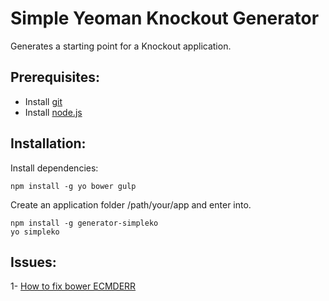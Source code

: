 # Simple Yeoman Knockout Generator

Generates a starting point for a Knockout application.

## Prerequisites:
 - Install [git](http://help.github.com/set-up-git-redirect)
 - Install [node.js](http://nodejs.org/download/)

## Installation:
Install dependencies:

    npm install -g yo bower gulp

Create an application folder /path/your/app and enter into.

    npm install -g generator-simpleko
    yo simpleko


## Issues:
1- [How to fix bower ECMDERR](http://stackoverflow.com/questions/21789683/how-to-fix-bower-ecmderr) 